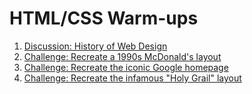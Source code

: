 # HTML/CSS Warm-ups

1.  [Discussion: History of Web Design](/handbook/curriculum/fundamentals/static-sites/warm-ups/history-of-web-design)
2.  [Challenge: Recreate a 1990s McDonald's layout](/handbook/curriculum/fundamentals/static-sites/warm-ups/mcdonalds)
3.  [Challenge: Recreate the iconic Google homepage](/handbook/curriculum/fundamentals/static-sites/warm-ups/google)
4.  [Challenge: Recreate the infamous "Holy Grail" layout](/handbook/curriculum/fundamentals/static-sites/warm-ups/holy-grail)
